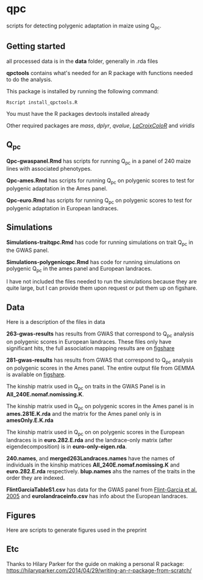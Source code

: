 # qpc
scripts for detecting polygenic adaptation in maize using Q<sub>pc</sub>.


## Getting started
all processed data is in the **data** folder, generally in .rda files

**qpctools** contains what's needed for an R package with functions needed to do the analysis. 

This package is installed by running the following command: 
```
Rscript install_qpctools.R
```
You must have the R packages devtools installed already

Other required packages are *mass*, *dplyr*, *qvalue*, [*LaCroixColoR*](https://github.com/johannesbjork/LaCroixColoR) and *viridis*

## Q<sub>pc</sub>
**Qpc-gwaspanel.Rmd** has scripts for running Q<sub>pc</sub> in a panel of 240 maize lines with associated phenotypes.

**Qpc-ames.Rmd** has scripts for running Q<sub>pc</sub> on polygenic scores to test for polygenic adaptation in the Ames panel.

**Qpc-euro.Rmd** has scripts for running Q<sub>pc</sub> on polygenic scores to test for polygenic adaptation in European landraces.

## Simulations
**Simulations-traitqpc.Rmd** has code for running simulations on trait Q<sub>pc</sub> in the GWAS panel. 

**Simulations-polygenicqpc.Rmd** has code for running simulations on polygenic Q<sub>pc</sub> in the ames panel and European landraces. 

I have not included the files needed to run the simulations because they are quite large, but I can provide them upon request or put them up on figshare.

## Data
Here is a description of the files in data

**263-gwas-results** has results from GWAS that correspond to Q<sub>pc</sub> analysis on polygenic scores in European landraces. These files only have significant hits, the full association mapping results are on [figshare](https://figshare.com/articles/263_GWAS/6807473)

**281-gwas-results** has results from GWAS that correspond to Q<sub>pc</sub> analysis on polygenic scores in the Ames panel. The entire output file from GEMMA is available on [figshare](https://figshare.com/articles/281_GWAS/6807461).

The kinship matrix used in Q<sub>pc</sub> on traits in the GWAS Panel is in **All\_240E.nomaf.nomissing.K**.

The kinship matrix used in Q<sub>pc</sub> on polygenic scores in the Ames panel is in **ames.281E.K.rda** and the matrix for the Ames panel only is in **amesOnly.E.K.rda**

The kinship matrix used in Q<sub>pc</sub> on on polygenic scores in the European landraces is in **euro.282.E.rda** and the landrace-only matrix (after eigendecomposition) is in **euro-only-eigen.rda**.

**240.names**, and **merged263Landraces.names** have the names of individuals in the kinship matrices **All\_240E.nomaf.nomissing.K** and **euro.282.E.rda** respectively. **blup.names** ahs the names of the traits in the order they are indexed. 

**FlintGarciaTableS1.csv** has data for the GWAS panel from [Flint-Garcia et al. 2005](https://onlinelibrary.wiley.com/doi/abs/10.1111/j.1365-313X.2005.02591.x) and **eurolandraceinfo.csv** has info about the European landraces.

## Figures
Here are scripts to generate figures used in the preprint


## Etc
Thanks to Hilary Parker for the guide on making a personal R package: https://hilaryparker.com/2014/04/29/writing-an-r-package-from-scratch/
